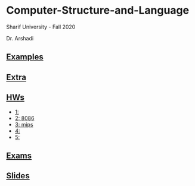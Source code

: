 # Computer-Structure-and-Language

Sharif University - Fall 2020

Dr. Arshadi

## [Examples](https://github.com/saaz742/Computer-Structure-and-Language/tree/main/Examples)

## [Extra](https://github.com/saaz742/Computer-Structure-and-Language/tree/main/Extra)

## [HWs](https://github.com/saaz742/Computer-Structure-and-Language/tree/main/HWs)
  - [1: ](https://github.com/saaz742/Computer-Structure-and-Language/tree/main/HWs/1)
  - [2: 8086](https://github.com/saaz742/Computer-Structure-and-Language/tree/main/HWs/2-8086)
  - [3: mips](https://github.com/saaz742/Computer-Structure-and-Language/tree/main/HWs/2-8086)
  - [4: ](https://github.com/saaz742/Computer-Structure-and-Language/tree/main/HWs/4)
  - [5: ](https://github.com/saaz742/Computer-Structure-and-Language/tree/main/HWs/5)
    
## [Exams](https://github.com/saaz742/Computer-Structure-and-Language/tree/main/Questions)

## [Slides](https://github.com/saaz742/Computer-Structure-and-Language/tree/main/Slides)
